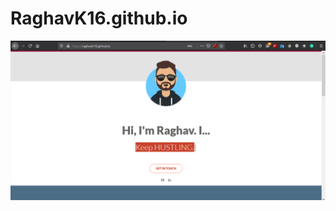 # RaghavK16.github.io

![alt text](https://github.com/raghavk16/raghavk16.github.io/blob/master/website.png?raw=true)

